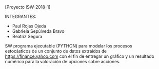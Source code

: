 [Proyecto ISW-2018-1]

INTEGRANTES:
* Paul Rojas Ojeda
* Gabriela Sepúlveda Bravo
* Beatriz Segura

SW
programa ejecutable (PYTHON) para modelar los procesos estocásticos
de un conjunto de datos extraidos de https://finance.yahoo.com 
con el fin de entregar un gráfico y un resultado numérico para 
la valoración de opciones sobre acciones.
